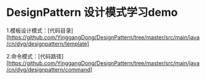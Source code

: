 # DesignPattern 设计模式学习demo
1.模板设计模式：[代码目录][https://github.com/YinggangDong/DesignPattern/tree/master/src/main/java/cn/dyg/designpattern/template]

2.命令模式：[代码路径][https://github.com/YinggangDong/DesignPattern/tree/master/src/main/java/cn/dyg/designpattern/command]

